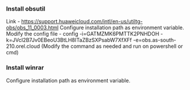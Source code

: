 ### Install obsutil ###
Link - https://support.huaweicloud.com/intl/en-us/utiltg-obs/obs_11_0003.html
Configure installation path as environment variable. 
Modify the config file - config -i=GATMZMK6PMTTK2PNHDOH -k=JVcI2B7Jv0EBeoU3BtLH8ITaZBzSXPsabW7XfXFf -e=obs.as-south-210.orel.cloud (Modify the command as needed and run on powershell or cmd)

### Install winrar ###
Configure installation path as environment variable.

